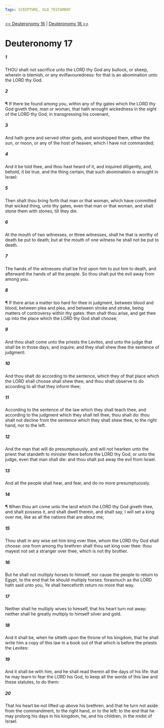 ```yaml
---
Tags: SCRIPTURE, OLD_TESTAMENT
---
```


[<< Deuteronomy 16](OLD_TESTAMENT/05_Deuteronomy/Deuteronomy_16.md) | [Deuteronomy 18 >>](OLD_TESTAMENT/05_Deuteronomy/Deuteronomy_18.md)

# Deuteronomy 17

##### 1

THOU shalt not sacrifice unto the LORD thy God any bullock, or sheep, wherein is blemish, or any evilfavouredness: for that is an abomination unto the LORD thy God.

##### 2

¶ If there be found among you, within any of thy gates which the LORD thy God giveth thee, man or woman, that hath wrought wickedness in the sight of the LORD thy God, in transgressing his covenant,

##### 3

And hath gone and served other gods, and worshipped them, either the sun, or moon, or any of the host of heaven, which I have not commanded;

##### 4

And it be told thee, and thou hast heard of it, and inquired diligently, and, behold, it be true, and the thing certain, that such abomination is wrought in Israel:

##### 5

Then shalt thou bring forth that man or that woman, which have committed that wicked thing, unto thy gates, even that man or that woman, and shalt stone them with stones, till they die.

##### 6

At the mouth of two witnesses, or three witnesses, shall he that is worthy of death be put to death; but at the mouth of one witness he shall not be put to death.

##### 7

The hands of the witnesses shall be first upon him to put him to death, and afterward the hands of all the people. So thou shalt put the evil away from among you.

##### 8

¶ If there arise a matter too hard for thee in judgment, between blood and blood, between plea and plea, and between stroke and stroke, being matters of controversy within thy gates: then shalt thou arise, and get thee up into the place which the LORD thy God shall choose;

##### 9

And thou shalt come unto the priests the Levites, and unto the judge that shall be in those days, and inquire; and they shall shew thee the sentence of judgment:

##### 10

And thou shalt do according to the sentence, which they of that place which the LORD shall choose shall shew thee; and thou shalt observe to do according to all that they inform thee;

##### 11

According to the sentence of the law which they shall teach thee, and according to the judgment which they shall tell thee, thou shalt do: thou shalt not decline from the sentence which they shall shew thee, to the right hand, nor to the left.

##### 12

And the man that will do presumptuously, and will not hearken unto the priest that standeth to minister there before the LORD thy God, or unto the judge, even that man shall die: and thou shalt put away the evil from Israel.

##### 13

And all the people shall hear, and fear, and do no more presumptuously.

##### 14

¶ When thou art come unto the land which the LORD thy God giveth thee, and shalt possess it, and shalt dwell therein, and shalt say, I will set a king over me, like as all the nations that are about me;

##### 15

Thou shalt in any wise set him king over thee, whom the LORD thy God shall choose: one from among thy brethren shalt thou set king over thee: thou mayest not set a stranger over thee, which is not thy brother.

##### 16

But he shall not multiply horses to himself, nor cause the people to return to Egypt, to the end that he should multiply horses: forasmuch as the LORD hath said unto you, Ye shall henceforth return no more that way.

##### 17

Neither shall he multiply wives to himself, that his heart turn not away: neither shall he greatly multiply to himself silver and gold.

##### 18

And it shall be, when he sitteth upon the throne of his kingdom, that he shall write him a copy of this law in a book out of that which is before the priests the Levites:

##### 19

And it shall be with him, and he shall read therein all the days of his life: that he may learn to fear the LORD his God, to keep all the words of this law and these statutes, to do them:

##### 20

That his heart be not lifted up above his brethren, and that he turn not aside from the commandment, to the right hand, or to the left: to the end that he may prolong his days in his kingdom, he, and his children, in the midst of Israel.
